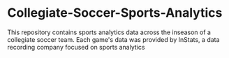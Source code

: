 # Collegiate-Soccer-Sports-Analytics
This repository contains sports analytics data across the inseason of a collegiate soccer team. Each game's data was provided by InStats, a data recording company focused on sports analytics
